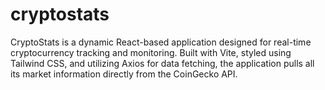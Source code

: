 # cryptostats
CryptoStats is a dynamic React-based application designed for real-time cryptocurrency tracking and monitoring. Built with Vite, styled using Tailwind CSS, and utilizing Axios for data fetching, the application pulls all its market information directly from the CoinGecko API.
